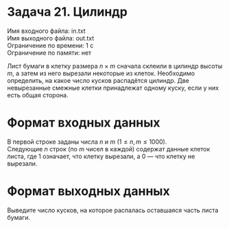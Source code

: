 # Задача 21. Цилиндр
Имя входного файла: in.txt  
Имя выходного файла: out.txt  
Ограничение по времени: 1 с  
Ограничение по памяти: нет

Лист бумаги в клетку размера $n \times m$ сначала склеили в цилиндр высоты $m$, а затем из него вырезали некоторые из клеток. Необходимо определить, на какое число кусков распадётся цилиндр. Две невырезанные смежные клетки принадлежат одному куску, если у них есть общая сторона.

# Формат входных данных

В первой строке заданы числа $n$ и $m\ (1 \le n, m \le 1000)$.  
Следующие $n$ строк (по $m$ чисел в каждой) содержат данные клеток листа, где $1$ означает, что клетку вырезали, а $0$ — что клетку не вырезали.

# Формат выходных данных

Выведите число кусков, на которое распалась оставшаяся часть листа бумаги.
